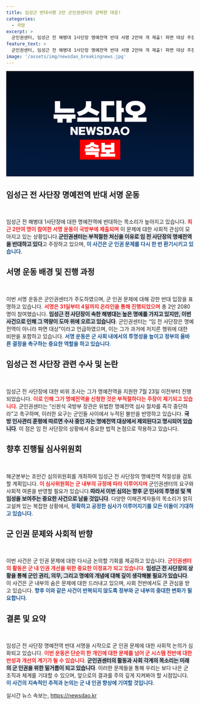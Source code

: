 ```yaml
---
title: 임성근 반대서명 2만 군인권센터의 강력한 대응!
categories:
  - 국방
excerpt: >
  군인권센터, 임성근 전 해병대 1사단장 명예전역 반대 서명 2만여 개 제출! 파면 대상 주장하며 위법한 심사 중단 촉구. 국방부의 판단이 주목된다!
feature_text: >
  군인권센터, 임성근 전 해병대 1사단장 명예전역 반대 서명 2만여 개 제출! 파면 대상 주장하며 위법한 심사 중단 촉구. 국방부의 판단이 주목된다!
image: '/assets/img/newsdao_breakingnews.jpg'
---
```


<p><img src="/assets/img/newsdao_breakingnews.jpg" alt="ranknews 속보" /></p>

<h2 data-ke-size="size26">임성근 전 사단장 명예전역 반대 서명 운동</h2>

<p data-ke-size="size16">&nbsp;</p>

<p>임성근 전 해병대 1사단장에 대한 명예전역에 반대하는 목소리가 높아지고 있습니다. <b><span style="color: #ee2323;">최근 2만여 명이 참여한 서명 운동이 국방부에 제출되며</span></b> 이 문제에 대한 사회적 관심이 모아지고 있는 상황입니다.<b><span style="background-color: #21538527;">군인권센터는 부적절한 처신을 이유로 임 전 사단장의 명예전역을 반대하고 있다</span></b>고 주장하고 있으며, <b><span style="color: #1a5490;">이 사건은 군 인권 문제를 다시 한 번 환기시키고 있습니다</span></b>.</p>

<h2 data-ke-size="size26">서명 운동 배경 및 진행 과정</h2>

<p data-ke-size="size16">&nbsp;</p>

<p>이번 서명 운동은 군인권센터가 주도하였으며, 군 인권 문제에 대해 강한 반대 입장을 표명하고 있습니다. <b><span style="color: #ee2323;">서명은 31일부터 4일까지 온라인을 통해 진행되었으며</span></b> 총 2만 2080명이 참여했습니다. <b><span style="background-color: #21538527;">임성근 전 사단장이 속한 해병대는 높은 명예를 가지고 있지만, 이번 사건으로 인해 그 역량이 도마 위에 오르고 있습니다</span></b>. 군인권센터는 “임 전 사단장은 명예 전역이 아니라 파면 대상”이라고 언급하였으며, 이는 그가 과거에 저지른 행위에 대한 비판을 포함하고 있습니다. <b><span style="color: #1a5490;">서명 운동은 군 사회 내에서의 투명성을 높이고 정부의 올바른 결정을 촉구하는 중요한 역할을 하고 있습니다</span></b>.</p>

<h2 data-ke-size="size26">임성근 전 사단장 관련 수사 및 논란</h2>

<p data-ke-size="size16">&nbsp;</p>

<p>임성근 전 사단장에 대한 비위 조사는 그가 명예전역을 지원한 7월 23일 이전부터 진행되었습니다. <b><span style="color: #ee2323;">이로 인해 그가 명예전역을 신청한 것은 부적절하다는 주장이 제기되고 있습니다</span></b>. 군인권센터는 “신원식 국방부 장관은 위법한 명예전역 심사 절차를 즉각 중단하라”고 촉구하며, 이러한 요구는 군인들 사이에서 누적된 불만을 반영하고 있습니다. <b><span style="background-color: #21538527;">국방 인사관리 훈령에 따르면 수사 중인 자는 명예전역 대상에서 제외된다고 명시되어 있습니다</span></b>. 이 점은 임 전 사단장의 상황에서 중요한 법적 논점으로 작용하고 있습니다.</p>

<h2 data-ke-size="size26">향후 진행될 심사위원회</h2>

<p data-ke-size="size16">&nbsp;</p>

<p>해군본부는 조만간 심의위원회를 개최하여 임성근 전 사단장의 명예전역 적절성을 검토할 계획입니다. <b><span style="color: #ee2323;">이 심사위원회는 군 내부의 규정에 따라 이루어지며</span></b> 군인권센터의 요구와 사회적 여론을 반영할 필요가 있습니다.<b><span style="background-color: #21538527;">따라서 이번 심의는 향후 군 인사의 투명성 및 책임성을 보여주는 중요한 사건으로 남을 것입니다</span></b>. 다양한 이해관계자들의 목소리가 얽히고설켜 있는 복잡한 상황에서, <b><span style="color: #1a5490;">정확하고 공정한 심사가 이루어지기를 모든 이들이 기대하고 있습니다</span></b>.</p>

<h2 data-ke-size="size26">군 인권 문제와 사회적 반향</h2>

<p data-ke-size="size16">&nbsp;</p>

<p>이번 사건은 군 인권 문제에 대한 다시금 논의할 기회를 제공하고 있습니다. <b><span style="color: #ee2323;">군인권센터의 활동은 군 내 인권 개선을 위한 중요한 이정표가 되고 있습니다</span></b>. <b><span style="background-color: #21538527;">임성근 전 사단장의 상황을 통해 군인 권리, 의무, 그리고 명예의 개념에 대해 깊이 생각해볼 필요가 있습니다</span></b>. 이 사건은 군 내부의 숨은 문제에 대한 드러내고 있으며, 사회 전반에서도 큰 관심을 받고 있습니다. <b><span style="color: #1a5490;">향후 이와 같은 사건이 반복되지 않도록 정부와 군 내부의 중대한 변화가 필요합니다</span></b>.</p>

<h2 data-ke-size="size26">결론 및 요약</h2>

<p data-ke-size="size16">&nbsp;</p>

<p>임성근 전 사단장 명예전역 반대 서명을 시작으로 군 인권 문제에 대한 사회적 논의가 심화되고 있습니다. <b><span style="color: #ee2323;">이번 운동은 단순히 한 개인에 대한 문제를 넘어 군 시스템 전반에 대한 반성과 개선의 계기가 될 수 있습니다</span></b>. <b><span style="background-color: #21538527;">군인권센터의 활동과 사회 각계의 목소리는 미래의 군 인권을 위한 밑거름이 되고 있습니다</span></b>. 이러한 문제들을 통해 우리는 보다 나은 군 조직과 체계를 기대할 수 있으며, 앞으로의 결과를 주의 깊게 지켜봐야 할 시점입니다. <b><span style="color: #1a5490;">이 사건의 지속적인 추적과 논의는 군 내 인권 향상에 기여할 것입니다</span></b>.</p>
실시간 뉴스 속보는, <a href="https://newsdao.kr" rel="dofollow">https://newsdao.kr</a>


